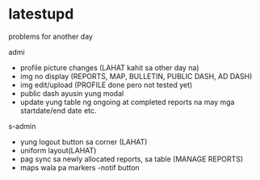 # latestupd
problems for another day  

admi 
- profile picture changes  (LAHAT kahit sa other day na)
- img no display (REPORTS, MAP, BULLETIN, PUBLIC DASH, AD DASH)
- img edit/upload (PROFILE done pero not tested yet)
- public dash ayusin yung modal
- update yung table ng ongoing at completed reports na may mga startdate/end date etc.


s-admin
- yung logout button sa corner (LAHAT) 
- uniform layout(LAHAT) 
- pag sync sa newly allocated reports, sa table (MANAGE REPORTS)
- maps wala pa markers -notif button
